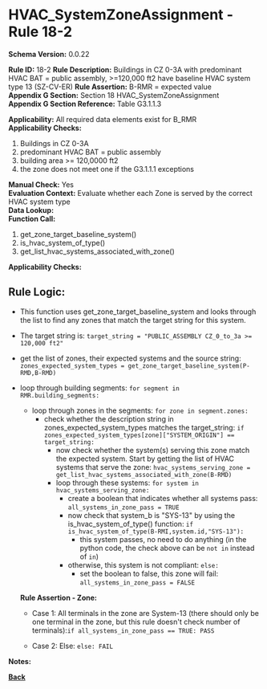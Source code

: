 # HVAC_SystemZoneAssignment - Rule 18-2 
**Schema Version:** 0.0.22  

**Rule ID:** 18-2
**Rule Description:** Buildings in CZ 0-3A with  predominant HVAC BAT = public assembly, >=120,000 ft2 have baseline HVAC system type 13 (SZ-CV-ER)
**Rule Assertion:** B-RMR = expected value  
**Appendix G Section:** Section 18 HVAC_SystemZoneAssignment  
**Appendix G Section Reference:** Table G3.1.1.3

**Applicability:** All required data elements exist for B_RMR  
**Applicability Checks:**  

1. Buildings in CZ 0-3A
2. predominant HVAC BAT = public assembly
3. building area >= 120,0000 ft2
4. the zone does not meet one if the G3.1.1.1 exceptions

**Manual Check:** Yes  
**Evaluation Context:** Evaluate whether each Zone is served by the correct HVAC system type  
**Data Lookup:**   
**Function Call:** 

1. get_zone_target_baseline_system()
2. is_hvac_system_of_type()
3. get_list_hvac_systems_associated_with_zone()


**Applicability Checks:**

## Rule Logic:  
- This function uses get_zone_target_baseline_system and looks through the list to find any zones that match the target string for this system.
- The target string is: `target_string = "PUBLIC_ASSEMBLY CZ_0_to_3a >= 120,000 ft2"`
- get the list of zones, their expected systems and the source string: `zones_expected_system_types = get_zone_target_baseline_system(P-RMD,B-RMD)`

- loop through building segments: `for segment in RMR.building_segments:`
	- loop through zones in the segments: `for zone in segment.zones:`
		- check whether the description string in zones_expected_system_types matches the target_string: `if zones_expected_system_types[zone]["SYSTEM_ORIGIN"] == target_string:`
			- now check whether the system(s) serving this zone match the expected system.  Start by getting the list of HVAC systems that serve the zone: `hvac_systems_serving_zone = get_list_hvac_systems_associated_with_zone(B-RMD)`
			- loop through these systems: `for system in hvac_systems_serving_zone:`
				- create a boolean that indicates whether all systems pass: `all_systems_in_zone_pass = TRUE`
				- now check that system_b is "SYS-13" by using the is_hvac_system_of_type() function: `if is_hvac_system_of_type(B-RMI,system.id,"SYS-13"):`
					- this system passes, no need to do anything (in the python code, the check above can be `not in` instead of `in`)
				- otherwise, this system is not compliant: `else:`
					- set the boolean to false, this zone will fail: `all_systems_in_zone_pass = FALSE`

  **Rule Assertion - Zone:**

  - Case 1: All terminals in the zone are System-13 (there should only be one terminal in the zone, but this rule doesn't check number of terminals):`if all_systems_in_zone_pass == TRUE: PASS`

  - Case 2: Else: `else: FAIL`

**Notes:**

**[Back](../_toc.md)**

